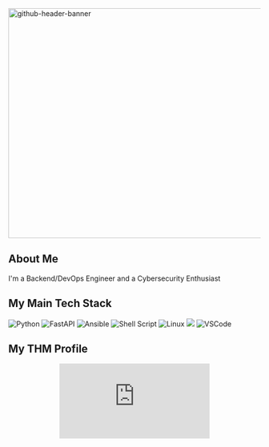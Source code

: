 <img width="1700" height="460" alt="github-header-banner" src="https://github.com/user-attachments/assets/5c83704c-fb2b-45e0-b4c1-5d4cdf04f5f8" />

## About Me
I'm a Backend/DevOps Engineer and a Cybersecurity Enthusiast

## My Main Tech Stack
![Python](https://img.shields.io/badge/python-3670A0?style=for-the-badge&logo=python&logoColor=ffdd54)
![FastAPI](https://img.shields.io/badge/fastapi-white?style=for-the-badge&logo=fastapi&logoColor=009688)
![Ansible](https://img.shields.io/badge/ansible-%231A1918.svg?style=for-the-badge&logo=ansible&logoColor=white)
![Shell Script](https://img.shields.io/badge/shell_script-%23121011.svg?style=for-the-badge&logo=gnu-bash&logoColor=white)
![Linux](https://img.shields.io/badge/linux-white?style=for-the-badge&logo=linux&logoColor=black)
![](https://img.shields.io/badge/tmux-1BB91F?style=for-the-badge&logo=tmux&logoColor=white)
![VSCode](https://img.shields.io/static/v1?style=for-the-badge&message=VSCode&color=007ACC&logo=Visual+Studio+Code&logoColor=FFFFFF&label=)

## My THM Profile
<div align="center">
 <a href="https://tryhackme.com/p/vinediezca">
  <iframe src="https://tryhackme.com/api/v2/badges/public-profile?userPublicId=3257083" style='border:none;'></iframe>
 </a>
</div>
